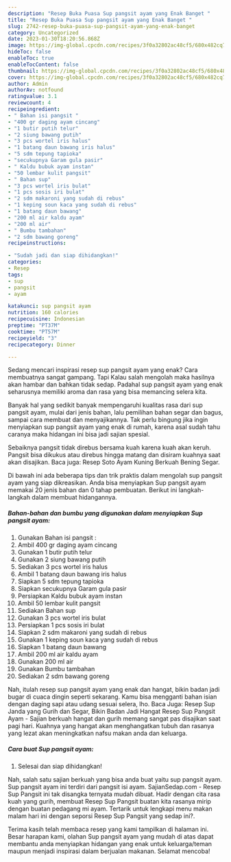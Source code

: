 ```yaml
---
description: "Resep Buka Puasa Sup pangsit ayam yang Enak Banget "
title: "Resep Buka Puasa Sup pangsit ayam yang Enak Banget "
slug: 2742-resep-buka-puasa-sup-pangsit-ayam-yang-enak-banget
category: Uncategorized
date: 2023-01-30T18:20:56.868Z
image: https://img-global.cpcdn.com/recipes/3f0a32802ac48cf5/680x482cq70/sup-pangsit-ayam-foto-resep-utama.jpg
hideToc: false
enableToc: true
enableTocContent: false
thumbnail: https://img-global.cpcdn.com/recipes/3f0a32802ac48cf5/680x482cq70/sup-pangsit-ayam-foto-resep-utama.jpg
cover: https://img-global.cpcdn.com/recipes/3f0a32802ac48cf5/680x482cq70/sup-pangsit-ayam-foto-resep-utama.jpg
author: Admin
authorAv: notfound
ratingvalue: 3.1
reviewcount: 4
recipeingredient:
- " Bahan isi pangsit "
- "400 gr daging ayam cincang"
- "1 butir putih telur"
- "2 siung bawang putih"
- "3 pcs wortel iris halus"
- "1 batang daun bawang iris halus"
- "5 sdm tepung tapioka"
- "secukupnya Garam gula pasir"
- " Kaldu bubuk ayam instan"
- "50 lembar kulit pangsit"
- " Bahan sup"
- "3 pcs wortel iris bulat"
- "1 pcs sosis iri bulat"
- "2 sdm makaroni yang sudah di rebus"
- "1 keping soun kaca yang sudah di rebus"
- "1 batang daun bawang"
- "200 ml air kaldu ayam"
- "200 ml air"
- " Bumbu tambahan"
- "2 sdm bawang goreng"
recipeinstructions:

- "Sudah jadi dan siap dihidangkan!"
categories:
- Resep
tags:
- sup
- pangsit
- ayam

katakunci: sup pangsit ayam 
nutrition: 160 calories
recipecuisine: Indonesian
preptime: "PT37M"
cooktime: "PT57M"
recipeyield: "3"
recipecategory: Dinner

---
```



Sedang mencari inspirasi resep sup pangsit ayam yang enak? Cara membuatnya sangat gampang. Tapi Kalau salah mengolah maka hasilnya akan hambar dan bahkan tidak sedap. Padahal sup pangsit ayam yang enak seharusnya memiliki aroma dan rasa yang bisa memancing selera kita.


Banyak hal yang sedikit banyak mempengaruhi kualitas rasa dari sup pangsit ayam, mulai dari jenis bahan, lalu pemilihan bahan segar dan bagus, sampai cara membuat dan menyajikannya. Tak perlu bingung jika ingin menyiapkan sup pangsit ayam yang enak di rumah, karena asal sudah tahu caranya maka hidangan ini bisa jadi sajian spesial.

Sebaiknya pangsit tidak direbus bersama kuah karena kuah akan keruh. Pangsit bisa dikukus atau direbus hingga matang dan disiram kuahnya saat akan disajikan. Baca juga: Resep Soto Ayam Kuning Berkuah Bening Segar.


Di bawah ini ada beberapa tips dan trik praktis dalam mengolah sup pangsit ayam yang siap dikreasikan. Anda bisa menyiapkan Sup pangsit ayam memakai 20 jenis bahan dan 0 tahap pembuatan. Berikut ini langkah-langkah dalam membuat hidangannya.

<!--inarticleads1-->

##### Bahan-bahan dan bumbu yang digunakan dalam menyiapkan Sup pangsit ayam:

1. Gunakan  Bahan isi pangsit :
1. Ambil 400 gr daging ayam cincang
1. Gunakan 1 butir putih telur
1. Gunakan 2 siung bawang putih
1. Sediakan 3 pcs wortel iris halus
1. Ambil 1 batang daun bawang iris halus
1. Siapkan 5 sdm tepung tapioka
1. Siapkan secukupnya Garam gula pasir
1. Persiapkan  Kaldu bubuk ayam instan
1. Ambil 50 lembar kulit pangsit
1. Sediakan  Bahan sup
1. Gunakan 3 pcs wortel iris bulat
1. Persiapkan 1 pcs sosis iri bulat
1. Siapkan 2 sdm makaroni yang sudah di rebus
1. Gunakan 1 keping soun kaca yang sudah di rebus
1. Siapkan 1 batang daun bawang
1. Ambil 200 ml air kaldu ayam
1. Gunakan 200 ml air
1. Gunakan  Bumbu tambahan
1. Sediakan 2 sdm bawang goreng


Nah, itulah resep sup pangsit ayam yang enak dan hangat, bikin badan jadi bugar di cuaca dingin seperti sekarang. Kamu bisa mengganti bahan isian dengan daging sapi atau udang sesuai selera, lho. Baca Juga: Resep Sup Janda yang Gurih dan Segar, Bikin Badan Jadi Hangat Resep Sup Pangsit Ayam - Sajian berkuah hangat dan gurih memang sangat pas disajikan saat pagi hari. Kuahnya yang hangat akan menghangatkan tubuh dan rasanya yang lezat akan meningkatkan nafsu makan anda dan keluarga. 

<!--inarticleads2-->

##### Cara buat Sup pangsit ayam:


1. Selesai dan siap dihidangkan!

Nah, salah satu sajian berkuah yang bisa anda buat yaitu sup pangsit ayam. Sup pangsit ayam ini terdiri dari pangsit isi ayam. SajianSedap.com - Resep Sup Pangsit ini tak disangka ternyata mudah dibuat. Hadir dengan cita rasa kuah yang gurih, membuat Resep Sup Pangsit buatan kita rasanya mirip dengan buatan pedagang mi ayam. Tertarik untuk lengkapi menu makan malam hari ini dengan seporsi Resep Sup Pangsit yang sedap ini?. 

Terima kasih telah membaca resep yang kami tampilkan di halaman ini. Besar harapan kami, olahan Sup pangsit ayam yang mudah di atas dapat membantu anda menyiapkan hidangan yang enak untuk keluarga/teman maupun menjadi inspirasi dalam berjualan makanan. Selamat mencoba!
